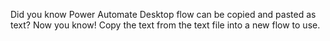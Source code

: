 Did you know Power Automate Desktop flow can be copied and pasted as text? Now you know!
Copy the text from the text file into a new flow to use.

